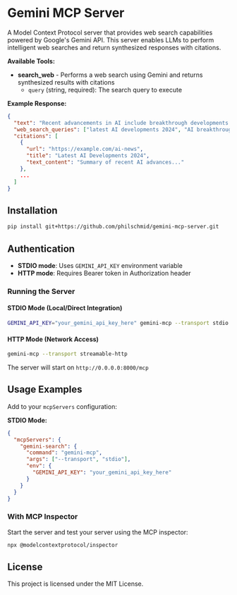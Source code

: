 # Gemini MCP Server

A Model Context Protocol server that provides web search capabilities powered by Google's Gemini API. This server enables LLMs to perform intelligent web searches and return synthesized responses with citations.

**Available Tools:**
- **search_web** - Performs a web search using Gemini and returns synthesized results with citations
  - `query` (string, required): The search query to execute

**Example Response:**

```json
{
  "text": "Recent advancements in AI include breakthrough developments in large language models, computer vision, and autonomous systems...",
  "web_search_queries": ["latest AI developments 2024", "AI breakthroughs"],
  "citations": [
    {
      "url": "https://example.com/ai-news",
      "title": "Latest AI Developments 2024",
      "text_content": "Summary of recent AI advances..."
    },
    ...
  ]
}
```

## Installation

```bash
pip install git+https://github.com/philschmid/gemini-mcp-server.git
```

## Authentication

- **STDIO mode**: Uses `GEMINI_API_KEY` environment variable
- **HTTP mode**: Requires Bearer token in Authorization header

### Running the Server

#### STDIO Mode (Local/Direct Integration)

```bash
GEMINI_API_KEY="your_gemini_api_key_here" gemini-mcp --transport stdio
```

#### HTTP Mode (Network Access)

```bash
gemini-mcp --transport streamable-http
```

The server will start on `http://0.0.0.0:8000/mcp`

## Usage Examples

Add to your `mcpServers` configuration:

**STDIO Mode:**
```json
{
  "mcpServers": {
    "gemini-search": {
      "command": "gemini-mcp",
      "args": ["--transport", "stdio"],
      "env": {
        "GEMINI_API_KEY": "your_gemini_api_key_here"
      }
    }
  }
}
```

### With MCP Inspector

Start the server and test your server using the MCP inspector:

```bash
npx @modelcontextprotocol/inspector
```


## License

This project is licensed under the MIT License.